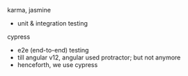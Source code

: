 karma, jasmine
- unit & integration testing

cypress
- e2e (end-to-end) testing
- till angular v12, angular used protractor; but not anymore
- henceforth, we use cypress

